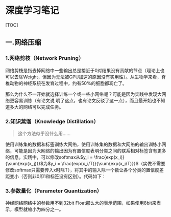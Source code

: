 

# 深度学习笔记

[TOC]

## 一.网络压缩

### 1.网络剪枝（Network Pruning）

网络剪枝是指去掉网络中一些输出总是接近于0对结果没有贡献的节点（理论上也可以去除Weight，但因为无法被GPU加速的原因没有实用性）。从生物学来看，脊椎动物的神经系统在发育过程中，约有50%的细胞都凋亡了。

那么为什么不一开始就选择训练一个或一些小网络呢？可能是因为实践中发现大网络更容易训练（有论文说 明了这点，也有论文反驳了这一点），而且最开始也不知道多大的网络可以完成任务。

### 2.知识蒸馏（Knowledge Distillation）

> 这个方法似乎没什么用……

使用训练集的数据和标签训练大网络，使用训练集的数据和大网络的输出训练小网络，可能是因为大网络的输出因为有置信度表明分类之间的联系相对标签含有更多的信息。实践中，可以修改softmax从$y_i = \frac{exp(x_i)}{\sum{exp(x_j)}}$为$y_i = \frac{exp(x_i/T)}{\sum{exp(x_i/T)}}$（实做不需要修改softmax只需要传入x时除T），将其中的输入除一个数让各个分类的置信度差距变小（否则非0即1和标签没有区别）。代码如下：



### 3.参数量化（Parameter Quantization）

神经网络网络中的参数用不到32bit Float那么大的表示范围，如果使用8bit来表示，模型就缩小为四分之一。

